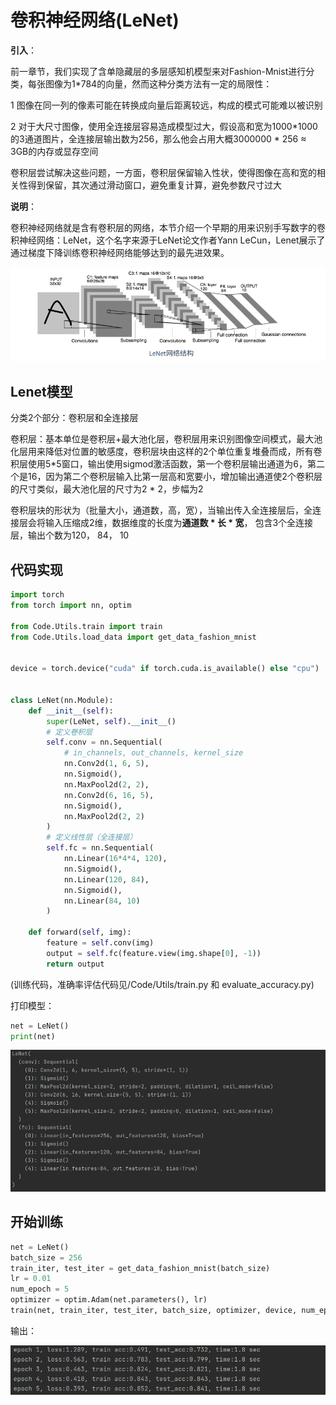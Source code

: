 # 卷积神经网络(LeNet)

**引入**：

前一章节，我们实现了含单隐藏层的多层感知机模型来对Fashion-Mnist进行分类，每张图像为1*784的向量，然而这种分类方法有一定的局限性：

1 图像在同一列的像素可能在转换成向量后距离较远，构成的模式可能难以被识别

2 对于大尺寸图像，使用全连接层容易造成模型过大，假设高和宽为1000*1000的3通道图片，全连接层输出数为256，那么他会占用大概3000000 * 256 ≈ 3GB的内存或显存空间

卷积层尝试解决这些问题，一方面，卷积层保留输入性状，使得图像在高和宽的相关性得到保留，其次通过滑动窗口，避免重复计算，避免参数尺寸过大

**说明**：

卷积神经网络就是含有卷积层的网络，本节介绍一个早期的用来识别手写数字的卷积神经网络：LeNet，这个名字来源于LeNet论文作者Yann LeCun，Lenet展示了通过梯度下降训练卷积神经网络能够达到的最先进效果。

![image-20210912103732506](src/卷积神经网络/image-20210912103732506.png)

## Lenet模型

分类2个部分：卷积层和全连接层

卷积层：基本单位是卷积层+最大池化层，卷积层用来识别图像空间模式，最大池化层用来降低对位置的敏感度，卷积层块由这样的2个单位重复堆叠而成，所有卷积层使用5*5窗口，输出使用sigmod激活函数，第一个卷积层输出通道为6，第二个是16，因为第二个卷积层输入比第一层高和宽要小，增加输出通道使2个卷积层的尺寸类似，最大池化层的尺寸为2 * 2，步幅为2

卷积层块的形状为（批量大小，通道数，高，宽），当输出传入全连接层后，全连接层会将输入压缩成2维，数据维度的长度为**通道数 * 长 * 宽**， 包含3个全连接层，输出个数为120， 84， 10



## 代码实现

```Python
import torch
from torch import nn, optim

from Code.Utils.train import train
from Code.Utils.load_data import get_data_fashion_mnist


device = torch.device("cuda" if torch.cuda.is_available() else "cpu")


class LeNet(nn.Module):
    def __init__(self):
        super(LeNet, self).__init__()
        # 定义卷积层
        self.conv = nn.Sequential(
            # in_channels, out_channels, kernel_size
            nn.Conv2d(1, 6, 5),
            nn.Sigmoid(),
            nn.MaxPool2d(2, 2),
            nn.Conv2d(6, 16, 5),
            nn.Sigmoid(),
            nn.MaxPool2d(2, 2)
        )
        # 定义线性层（全连接层）
        self.fc = nn.Sequential(
            nn.Linear(16*4*4, 120),
            nn.Sigmoid(),
            nn.Linear(120, 84),
            nn.Sigmoid(),
            nn.Linear(84, 10)
        )

    def forward(self, img):
        feature = self.conv(img)
        output = self.fc(feature.view(img.shape[0], -1))
        return output
```

(训练代码，准确率评估代码见/Code/Utils/train.py 和 evaluate_accuracy.py)

打印模型：

```Python
net = LeNet()
print(net)
```

![image-20210912120601323](src/卷积神经网络/image-20210912120601323.png)

## 开始训练

```Python
net = LeNet()
batch_size = 256
train_iter, test_iter = get_data_fashion_mnist(batch_size)
lr = 0.01
num_epoch = 5
optimizer = optim.Adam(net.parameters(), lr)
train(net, train_iter, test_iter, batch_size, optimizer, device, num_epoch)
```

输出：

![image-20210913230033598](src/卷积神经网络/image-20210913230033598.png)